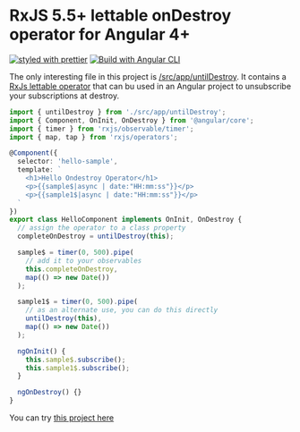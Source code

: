 # RxJS 5.5+ lettable onDestroy operator for Angular 4+

[![styled with prettier](https://img.shields.io/badge/styled_with-prettier-ff69b4.svg)](https://github.com/prettier/prettier)
[![Build with Angular CLI](https://img.shields.io/badge/built%20with-Angular%20CLI-blue.svg)](https://github.com/angular/angular-cli)

The only interesting file in this project is [/src/app/untilDestroy](src/app/untilDestroy.ts).
It contains a [RxJs lettable operator](https://github.com/ReactiveX/rxjs/blob/master/doc/lettable-operators.md) that can bu used
in an Angular project to unsubscribe your subscriptions at destroy.

```typescript
import { untilDestroy } from './src/app/untilDestroy';
import { Component, OnInit, OnDestroy } from '@angular/core';
import { timer } from 'rxjs/observable/timer';
import { map, tap } from 'rxjs/operators';

@Component({
  selector: 'hello-sample',
  template: `
    <h1>Hello Ondestroy Operator</h1>
    <p>{{sample$|async | date:"HH:mm:ss"}}</p>
    <p>{{sample1$|async | date:"HH:mm:ss"}}</p>
  `
})
export class HelloComponent implements OnInit, OnDestroy {
  // assign the operator to a class property
  completeOnDestroy = untilDestroy(this);

  sample$ = timer(0, 500).pipe(
    // add it to your observables
    this.completeOnDestroy,
    map(() => new Date())
  );

  sample1$ = timer(0, 500).pipe(
    // as an alternate use, you can do this directly
    untilDestroy(this),
    map(() => new Date())
  );

  ngOnInit() {
    this.sample$.subscribe();
    this.sample1$.subscribe();
  }

  ngOnDestroy() {}
}
```

You can try [this project here](https://sanderelias.github.io/untilDestroy/)
